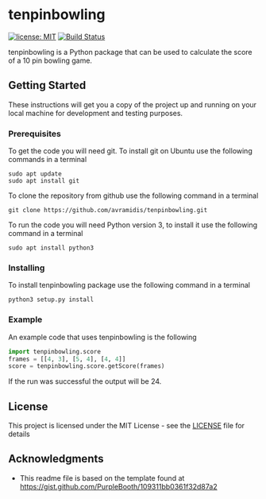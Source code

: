 # tenpinbowling

[![license: MIT](https://img.shields.io/github/license/mashape/apistatus.svg)](https://github.com/avramidis/sodecl/blob/master/LICENSE)
[![Build Status](https://travis-ci.org/avramidis/tenpinbowling.svg?branch=master)](https://travis-ci.org/avramidis/tenpinbowling)


tenpinbowling is a Python package that can be used to calculate the score of a 10 pin bowling game. 

## Getting Started

These instructions will get you a copy of the project up and running on your local machine for development and testing purposes.

### Prerequisites

To get the code you will need git. To install git on Ubuntu use the following commands in a terminal

```
sudo apt update
sudo apt install git
```

To clone the repository from github use the following command in a terminal

```
git clone https://github.com/avramidis/tenpinbowling.git
```

To run the code you will need Python version 3, to install it use the following command in a terminal

```
sudo apt install python3
```

### Installing

To install tenpinbowling package use the following command in a terminal

```
python3 setup.py install
```

### Example

An example code that uses tenpinbowling is the following

```python
import tenpinbowling.score
frames = [[4, 3], [5, 4], [4, 4]]
score = tenpinbowling.score.getScore(frames)
```

If the run was successful the output will be 24.

## License

This project is licensed under the MIT License - see the [LICENSE](LICENSE) file for details

## Acknowledgments

* This readme file is based on the template found at https://gist.github.com/PurpleBooth/109311bb0361f32d87a2
